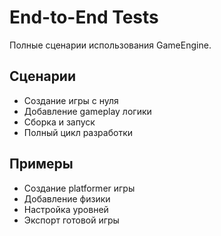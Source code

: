 # End-to-End Tests

Полные сценарии использования GameEngine.

## Сценарии

- Создание игры с нуля
- Добавление gameplay логики
- Сборка и запуск
- Полный цикл разработки

## Примеры

- Создание platformer игры
- Добавление физики
- Настройка уровней
- Экспорт готовой игры